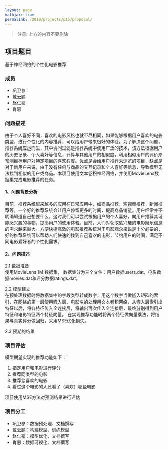 ```yaml
---
layout: page
mathjax: true
permalink: /2019/projects/p15/proposal/
---
```


> 注意: 上方的内容不要删除

## 项目题目 
基于神经网络的个性化电影推荐

### 成员
- 巩卫参
- 戴云鹏
- 赵仁豪
- 肖恩

### 问题描述
由于个人喜好不同，喜欢的电影风格也就不尽相同，如果能够根据用户喜欢的电影类型，进行个性化的内容推荐，可以给用户带来很好的体验。为了解决这个问题，推荐系统应运而生，其中协同过滤是推荐系统中使用广泛的技术，该方法根据用户的历史记录、个人喜好等信息，计算与其他用户的相似度，利用相似用户的评价来预测目标用户对特定项目的喜欢程度。优点是会给用户推荐未浏览的项目，缺点是对于新用户来说，由于没有任何与商品的交互记录和个人喜好等信息，导致模型无法找到相似的用户或商品。本项目使用文本卷积神经网络，并使用MovieLens数据集完成电影推荐的任务。
    
#### 1、问题背景分析
目前，推荐系统越来越多的应用在日常应用中，如商品推荐，短视频推荐，新闻推荐等，一个好的推荐系统会让用户停留更多的时间，提高商品销量。用户经常并不明确知道自己想要什么，这时我们可以尝试根据用户的个人喜好，向用户推荐其可能感兴趣的事物，提高用户的使用体验。目前，人们对获取感兴趣的电影娱乐信息的需求越来越大。方便快捷高效的电影推荐系统对于电影观众来说是十分必要的，好的推荐系统可以帮助人们快速的找到自己喜欢的电影，节约用户的时间，满足不同电影爱好者的个性化需求。

#### 2、问题描述
2.1 数据准备  
 使用MovieLens 1M 数据集， 数据集分为三个文件：用户数据users.dat，电影数据movies.dat和评分数据ratings.dat。

2.2 模型建立  
    在预处理数据时将数据集中的字段类型转成数字，用这个数字当做嵌入矩阵的索引，在网络的第一层使用嵌入层，电影名的处理用文本卷积网络，从嵌入层索引出特征以后，将各特征传入全连接层，将输出再次传入全连接层，最终分别得到用户特征和电影特征两个特征向量。 在实现推荐功能时将两个特征做向量乘法，将结果与真实评分做回归，采用MSE优化损失。
    
2.3 预期的结果

### 项目评估
模型期望实现的推荐功能如下：
1. 指定用户和电影进行评分
2. 推荐同类型的电影
3. 推荐您喜欢的电影
4. 看过这个电影的人还看了（喜欢）哪些电影

 项目使用MSE方法对预测结果进行评估

### 项目分工
- 巩卫参：数据预处理、文档撰写
- 戴云鹏：构建模型、训练模型
- 赵仁豪：模型优化、文档撰写
- 肖恩：数据可视化、文档撰写

